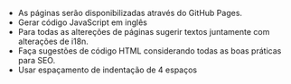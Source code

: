 * As páginas serão disponibilizadas através do GitHub Pages.
* Gerar código JavaScript em inglês
* Para todas as altereções de páginas sugerir textos juntamente com alterações de i18n.
* Faça sugestões de código HTML considerando todas as boas práticas para SEO.
* Usar espaçamento de indentação de 4 espaços